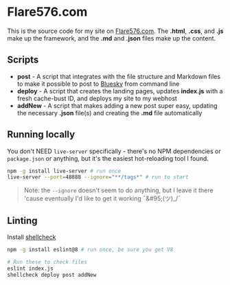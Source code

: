 # Flare576.com

This is the source code for my site on [Flare576.com](https://flare576.com). The **.html**, **.css**, and **.js** make up the framework, and the **.md** and **.json** files make up the content.

## Scripts

- **post** - A script that integrates with the file structure and Markdown files to make it possible to post to [Bluesky](https://bsky.app/profile/flare576.com) from command line
- **deploy** - A script that creates the landing pages, updates **index.js** with a fresh cache-bust ID, and deploys my site to my webhost
- **addNew** - A script that makes adding a new post super easy, updating the necessary **.json** file(s) and creating the **.md** file automatically

## Running locally

You don't NEED `live-server` specifically - there's no NPM dependencies or `package.json` or anything, but it's the easiest hot-reloading tool I found.

```bash
npm -g install live-server # run once
live-server --port=48888 --ignore="**/tags*" # run to start
```

> Note: the `--ignore` doesn't seem to do anything, but I leave it there 'cause eventually I'd like to get it working ¯\&#95;(ツ)&#95;/¯

## Linting

Install [shellcheck](https://www.shellcheck.net/)

```bash
npm -g install eslint@8 # run once, be sure you get V8

# Run these to check files
eslint index.js
shellcheck deploy post addNew
```
